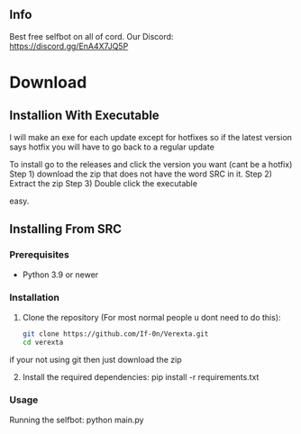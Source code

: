 ## Info
Best free selfbot on all of cord.
Our Discord: https://discord.gg/EnA4X7JQ5P


# Download
## Installion With Executable
I will make an exe for each update except for hotfixes so if the
latest version says hotfix you will have to go back to a regular update

To install go to the releases and click the version you want (cant be a hotfix)
Step 1) download the zip that does not have the word SRC in it.
Step 2) Extract the zip
Step 3) Double click the executable

easy.


## Installing From SRC
### Prerequisites

- Python 3.9 or newer

### Installation

1. Clone the repository (For most normal people u dont need to do this):
   ```bash
   git clone https://github.com/If-0n/Verexta.git
   cd verexta

if your not using git then just download the zip

2. Install the required dependencies:
   pip install -r requirements.txt



### Usage
Running the selfbot:
    python main.py

